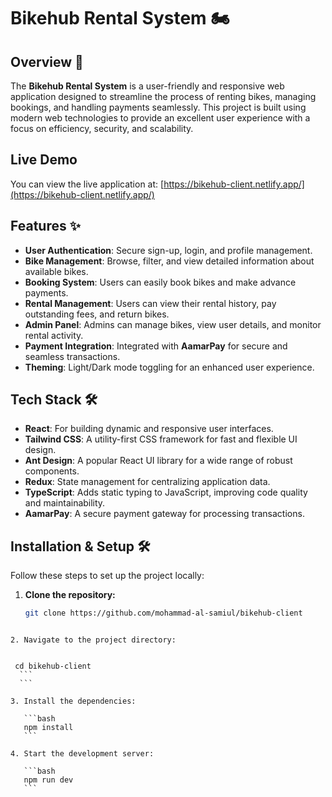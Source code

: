 # Bikehub Rental System 🏍️

## Overview 📖

The **Bikehub Rental System** is a user-friendly and responsive web application designed to streamline the process of renting bikes, managing bookings, and handling payments seamlessly. This project is built using modern web technologies to provide an excellent user experience with a focus on efficiency, security, and scalability.

## Live Demo

You can view the live application at: [https://bikehub-client.netlify.app/](https://bikehub-client.netlify.app/)

## Features ✨

- **User Authentication**: Secure sign-up, login, and profile management.
- **Bike Management**: Browse, filter, and view detailed information about available bikes.
- **Booking System**: Users can easily book bikes and make advance payments.
- **Rental Management**: Users can view their rental history, pay outstanding fees, and return bikes.
- **Admin Panel**: Admins can manage bikes, view user details, and monitor rental activity.
- **Payment Integration**: Integrated with **AamarPay** for secure and seamless transactions.
- **Theming**: Light/Dark mode toggling for an enhanced user experience.

## Tech Stack 🛠️

- **React**: For building dynamic and responsive user interfaces.
- **Tailwind CSS**: A utility-first CSS framework for fast and flexible UI design.
- **Ant Design**: A popular React UI library for a wide range of robust components.
- **Redux**: State management for centralizing application data.
- **TypeScript**: Adds static typing to JavaScript, improving code quality and maintainability.
- **AamarPay**: A secure payment gateway for processing transactions.

## Installation & Setup 🛠️

Follow these steps to set up the project locally:

1. **Clone the repository:**
   ```bash
   git clone https://github.com/mohammad-al-samiul/bikehub-client
   ```

````

2. Navigate to the project directory:


 cd bikehub-client
  ```
  ```

3. Install the dependencies:

   ```bash
   npm install
   ```

4. Start the development server:

   ```bash
   npm run dev
   ```
````
